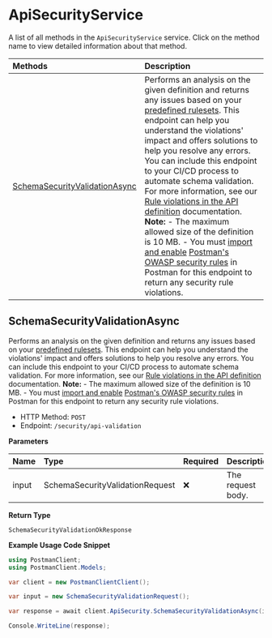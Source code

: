 # ApiSecurityService

A list of all methods in the `ApiSecurityService` service. Click on the method name to view detailed information about that method.

| Methods                                                         | Description                                                                                                                                                                                                                                                                                                                                                                                                                                                                                                                                                                                                                                                                                                                                                                                                                                                                                                                                                                       |
| :-------------------------------------------------------------- | :-------------------------------------------------------------------------------------------------------------------------------------------------------------------------------------------------------------------------------------------------------------------------------------------------------------------------------------------------------------------------------------------------------------------------------------------------------------------------------------------------------------------------------------------------------------------------------------------------------------------------------------------------------------------------------------------------------------------------------------------------------------------------------------------------------------------------------------------------------------------------------------------------------------------------------------------------------------------------------- |
| [SchemaSecurityValidationAsync](#schemasecurityvalidationasync) | Performs an analysis on the given definition and returns any issues based on your [predefined rulesets](https://learning.postman.com/docs/api-governance/configurable-rules/configurable-rules-overview/). This endpoint can help you understand the violations' impact and offers solutions to help you resolve any errors. You can include this endpoint to your CI/CD process to automate schema validation. For more information, see our [Rule violations in the API definition](https://learning.postman.com/docs/api-governance/api-definition/api-definition-warnings/) documentation. **Note:** - The maximum allowed size of the definition is 10 MB. - You must [import and enable](https://learning.postman.com/docs/api-governance/configurable-rules/configuring-api-security-rules/) [Postman's OWASP security rules](https://postman.postman.co/api-governance/libraries/postman_owasp/view) in Postman for this endpoint to return any security rule violations. |

## SchemaSecurityValidationAsync

Performs an analysis on the given definition and returns any issues based on your [predefined rulesets](https://learning.postman.com/docs/api-governance/configurable-rules/configurable-rules-overview/). This endpoint can help you understand the violations' impact and offers solutions to help you resolve any errors. You can include this endpoint to your CI/CD process to automate schema validation. For more information, see our [Rule violations in the API definition](https://learning.postman.com/docs/api-governance/api-definition/api-definition-warnings/) documentation. **Note:** - The maximum allowed size of the definition is 10 MB. - You must [import and enable](https://learning.postman.com/docs/api-governance/configurable-rules/configuring-api-security-rules/) [Postman's OWASP security rules](https://postman.postman.co/api-governance/libraries/postman_owasp/view) in Postman for this endpoint to return any security rule violations.

- HTTP Method: `POST`
- Endpoint: `/security/api-validation`

**Parameters**

| Name  | Type                            | Required | Description       |
| :---- | :------------------------------ | :------- | :---------------- |
| input | SchemaSecurityValidationRequest | ❌       | The request body. |

**Return Type**

`SchemaSecurityValidationOkResponse`

**Example Usage Code Snippet**

```csharp
using PostmanClient;
using PostmanClient.Models;

var client = new PostmanClientClient();

var input = new SchemaSecurityValidationRequest();

var response = await client.ApiSecurity.SchemaSecurityValidationAsync(input);

Console.WriteLine(response);
```

<!-- This file was generated by liblab | https://liblab.com/ -->
